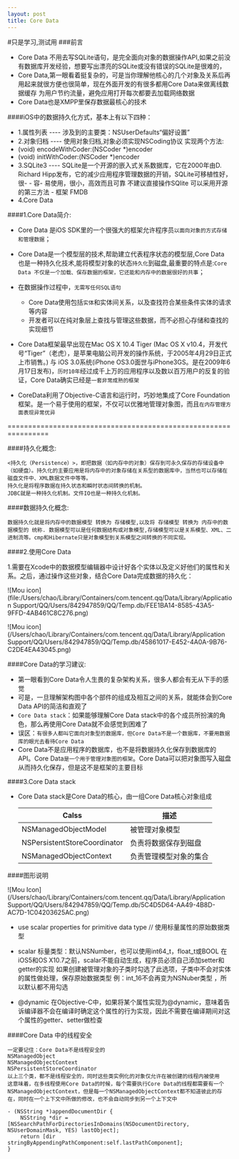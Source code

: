 ```yaml
---
layout: post
title: Core Data
---
```


#只是学习,测试用
###前言

- Core Data 不用去写SQLite语句，是完全面向对象的数据操作API,如果之前没有数据库开发经验，想要写出漂亮的SQLite或没有错误的SQLite是很难的，
- Core Data,第一眼看着挺复杂的，可是当你理解他核心的几个对象及关系后再用起来就很方便也很简单，现在外面开发的有很多都用Core Data来做离线数据缓存 为用户节约流量，避免应用打开每次都要去加载网络数据
- Core Data也是XMPP里保存数据最核心的技术



####iOS中的数据持久化方式，基本上有以下四种：

- 1.属性列表 ---- 涉及到的主要类：NSUserDefaults“偏好设置”
- 2.对象归档 ---- 使用对象归档,对象必须实现NSCoding协议 实现两个方法:
- (void) encodeWithCoder:(NSCoder *)encoder 
- (void) initWithCoder:(NSCoder *)encoder
- 3.SQLite3 ---- SQLite是一个开源的嵌入式关系数据库，它在2000年由D. 
 Richard Hipp发布，它的减少应用程序管理数据的开销，SQLite可移植性好，很- - 容- 易使用，很小，高效而且可靠 不建议直接操作SQlite 可以采用开源的第三方法 - 框架 FMDB
- 4.Core Data


####1.Core Data简介:

* Core Data 是iOS SDK里的一个很强大的框架允许程序员`以面向对象的方式存储和管理数据`；

* Core Data是一个模型层的技术,帮助建立代表程序状态的模型层,Core Data 也是一种持久化技术,能将模型对象的状态`持久化`到磁盘,最重要的特点是:`Core Data 不仅是一个加载、保存数据的框架，它还能和内存中的数据很好的共事`；

* 在数据操作过程中，`无需写任何SQL语句`
  * Core Data使用包括`实体`和实体间关系，以及查找符合某些条件实体的请求等内容
  * 开发者可以在纯对象层上查找与管理这些数据，而不必担心存储和查找的实现细节
  
* Core Data框架最早出现在Mac OS X 10.4 Tiger (Mac OS X v10.4，开发代号“Tiger”（老虎），是苹果电脑公司开发的操作系统，于2005年4月29日正式上市销售。) 与 iOS 3.0系统(iPhone OS3.0面世与iPhone3GS。是在2009年6月17日发布)，`历时10年`经过成千上万的应用程序以及数以百万用户的反复的验证，Core Data确实已经是`一套非常成熟的框架`
* CoreData利用了Objective-C语言和运行时，巧妙地集成了Core Foundation框架。是一个易于使用的框架，不仅可以优雅地管理对象图，而且`在内存管理方面表现异常优异`


================================================================




####持久化概念:
```
<持久化（Persistence）>，即把数据（如内存中的对象）保存到可永久保存的存储设备中（如硬盘）。持久化的主要应用是将内存中的对象存储在关系型的数据库中，当然也可以存储在磁盘文件中、XML数据文件中等等。
持久化是将程序数据在持久状态和瞬时状态间转换的机制。
JDBC就是一种持久化机制。文件IO也是一种持久化机制。
```

####数据持久化概念:

```
数据持久化就是将内存中的数据模型 转换为 存储模型,以及将 存储模型 转换为 内存中的数据模型的 统称. 数据模型可以是任何数据结构或对象模型,存储模型可以是关系模型、XML、二进制流等。cmp和Hibernate只是对象模型到关系模型之间转换的不同实现。

```

####2.使用Core Data

1.需要在Xcode中的数据模型编辑器中设计好各个实体以及定义好他们的属性和关系。之后，通过操作这些对象，结合Core Data完成数据的持久化：

![Mou icon](file:/Users/chao/Library/Containers/com.tencent.qq/Data/Library/Application Support/QQ/Users/842947859/QQ/Temp.db/FEE1BA14-8585-43A5-9FFD-4AB461C8C276.png)

![Mou icon](/Users/chao/Library/Containers/com.tencent.qq/Data/Library/Application Support/QQ/Users/842947859/QQ/Temp.db/45861017-E452-4A0A-9B76-C2DE4EA43045.png)


####Core Data的学习建议:
* 第一眼看到Core Data令人生畏的复杂架构关系，很多人都会有无从下手的感觉
* 可是，一旦理解架构图中各个部件的组成及相互之间的关系，就能体会到Core Data API的简洁和直观了
* `Core Data stack`：如果能够理解Core Data stack中的各个成员所扮演的角色，那么再使用Core Data就不会感觉到困难了* 误区：`有很多人都叫它面向对象型的数据库，但Core Data不是一个数据库，不要用数据库的眼光去看待Core Data`* Core Data不是应用程序的数据库，也不是将数据持久化保存到数据库的API。Core Data`是一个用于管理对象图的框架`。Core Data可以把对象图写入磁盘从而持久化保存，但是这不是框架的主要目标
####3.Core Data stack

* Core Data stack是Core Data的核心，由一组Core Data核心对象组成

     Calss                        | 描述    ---------------------------- | ------------------- |   NSManagedObjectModel	         |  被管理对象模型       |   NSPersistentStoreCoordinator |  负责将数据保存到磁盘   |   NSManagedObjectContext	     |  负责管理模型对象的集合 |

####图形说明 

![Mou Icon](/Users/chao/Library/Containers/com.tencent.qq/Data/Library/Application Support/QQ/Users/842947859/QQ/Temp.db/5C4D5D64-AA49-4B8D-AC7D-1C04203625AC.png)



* use scalar properties for primitive data type // 使用标量属性的原始数据类型
*  scalar 标量类型：默认NSNumber，也可以使用int64_t，float_t或BOOL在iOS5和OS X10.7之前，scalar不能自动生成，程序员必须自己添加setter和getter的实现
如果创建被管理对象的子类时勾选了此选项，子类中不会对实体的属性做处理，保存原始数据类型
例：int_16不会再变为NSNuber类型 ，所以默认都不用勾选* @dynamic在Objective-C中，如果将某个属性实现为@dynamic，意味着告诉编译器不会在编译时确定这个属性的行为实现，因此不需要在编译期间对这个属性的getter、setter做检查####Core Data 中的线程安全```一定要记住：Core Data不是线程安全的NSManagedObjectNSManagedObjectContextNSPersistentStoreCoordinator以上三个类，都不是线程安全的，同时这些类实例化的对象仅允许在被创建的线程内被使用这意味着，在多线程使用Core Data的时候，每个需要执行Core Data的线程都需要有一个NSManagedObjectContext，但是每一个NSManagedObjectContext都不知道彼此的存在，同时在一个上下文中所做的修改，也不会自动同步到另一个上下文中```


```
- (NSString *)appendDocumentDir {
    NSString *dir = [NSSearchPathForDirectoriesInDomains(NSDocumentDirectory, NSUserDomainMask, YES) lastObject];
    return [dir stringByAppendingPathComponent:self.lastPathComponent];
}

```